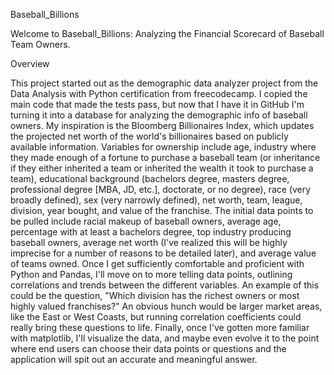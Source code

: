 Baseball_Billions

Welcome to Baseball_Billions: Analyzing the Financial Scorecard of Baseball Team Owners.


Overview


This project started out as the demographic data analyzer project from the Data Analysis with Python certification from freecodecamp. I copied the main code that made the tests pass, but now that I have it in GitHub I'm turning it into a database for analyzing the demographic info of baseball owners. My inspiration is the Bloomberg Billionaires Index, which updates the projected net worth of the world's billionaires based on publicly available information. Variables for ownership include age, industry where they made enough of a fortune to purchase a baseball team (or inheritance if they either inherited a team or inherited the wealth it took to purchase a team), educational background (bachelors degree, masters degree, professional degree [MBA, JD, etc.], doctorate, or no degree), race (very broadly defined), sex (very narrowly defined), net worth, team, league, division, year bought, and value of the franchise.
The initial data points to be pulled include racial makeup of baseball owners, average age, percentage with at least a bachelors degree, top industry producing baseball owners, average net worth (I've realized this will be highly imprecise for a number of reasons to be detailed later), and average value of teams owned. Once I get sufficiently comfortable and proficient with Python and Pandas, I'll move on to more telling data points, outlining correlations and trends between the different variables. An example of this could be the question, "Which division has the richest owners or most highly valued franchises?" An obvious hunch would be larger market areas, like the East or West Coasts, but running correlation coefficients could really bring these questions to life.
Finally, once I've gotten more familiar with matplotlib, I'll visualize the data, and maybe even evolve it to the point where end users can choose their data points or questions and the application will spit out an accurate and meaningful answer. 
